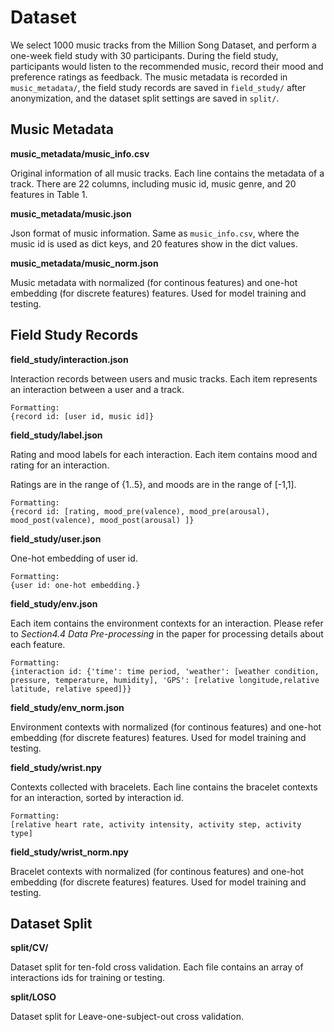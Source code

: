 # Dataset

We select 1000 music tracks from the Million Song Dataset, and perform a one-week field study with 30 participants. During the field study, participants would listen to the recommended music, record their mood and preference ratings as feedback.
The music metadata is recorded in `music_metadata/`, the field study records are saved in `field_study/` after anonymization, and the dataset split settings are saved in `split/`.

## Music Metadata
**music_metadata/music_info.csv**

Original information of all music tracks. Each line contains the metadata of a track. There are 22 columns, including music id, music genre, and 20 features in Table 1. 

**music_metadata/music.json**

Json format of music information. Same as `music_info.csv`, where the music id is used as dict keys, and 20 features show in the dict values.

**music_metadata/music_norm.json**

Music metadata with normalized (for continous features) and one-hot embedding (for discrete features) features. Used for model training and testing.

## Field Study Records
**field_study/interaction.json**

Interaction records between users and music tracks. Each item represents an interaction between a user and a track.

```
Formatting:
{record id: [user id, music id]}
```

**field_study/label.json**

Rating and mood labels for each interaction. Each item contains mood and rating for an interaction.

Ratings are in the range of {1..5}, and moods are in the range of [-1,1].

```
Formatting:
{record id: [rating, mood_pre(valence), mood_pre(arousal), mood_post(valence), mood_post(arousal) ]}
```

**field_study/user.json**

One-hot embedding of user id.

```
Formatting:
{user id: one-hot embedding.}
```

**field_study/env.json**

Each item contains the environment contexts for an interaction. Please refer to *Section4.4 Data Pre-processing* in the paper for processing details about each feature.

```
Formatting:
{interaction id: {'time': time period, 'weather': [weather condition, pressure, temperature, humidity], 'GPS': [relative longitude,relative latitude, relative speed]}}
```

**field_study/env_norm.json**

Environment contexts with normalized (for continous features) and one-hot embedding (for discrete features) features. Used for model training and testing.

**field_study/wrist.npy**

Contexts collected with bracelets. Each line contains the bracelet contexts for an interaction, sorted by interaction id.

```
Formatting:
[relative heart rate, activity intensity, activity step, activity type]
```

**field_study/wrist_norm.npy**

Bracelet contexts with normalized (for continous features) and one-hot embedding (for discrete features) features. Used for model training and testing.


## Dataset Split
**split/CV/**

Dataset split for ten-fold cross validation. Each file contains an array of interactions ids for training or testing.

**split/LOSO**

Dataset split for Leave-one-subject-out cross validation.
